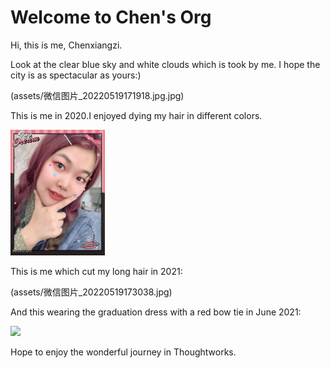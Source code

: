 # Welcome to Chen's Org

Hi, this is me, Chenxiangzi.

Look at the clear blue sky and white clouds which is took by me. I hope the city  is as spectacular as yours:)

(assets/微信图片_20220519171918.jpg.jpg)

This is me in 2020.I enjoyed dying my hair in different colors.

<img src="assets/微信图片_20220519173021.jpg"  width="30%" />

This is me which cut my long hair in 2021:

(assets/微信图片_20220519173038.jpg)

And this wearing the graduation dress with a red bow tie in June 2021:

<img src="微信图片_20220519173034.jpg" width="20%" />

Hope to enjoy the wonderful journey in Thoughtworks.
